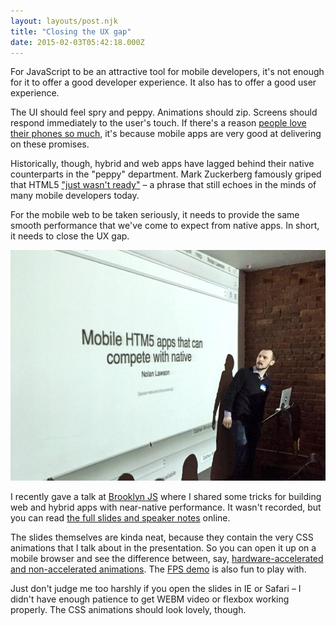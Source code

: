 ```yaml
---
layout: layouts/post.njk
title: "Closing the UX gap"
date: 2015-02-03T05:42:18.000Z
---
```


For JavaScript to be an attractive tool for mobile developers, it's not enough for it to offer a good developer experience. It also has to offer a good user experience.

The UI should feel spry and peppy. Animations should zip. Screens should respond immediately to the user's touch. If there's a reason [people love their phones so much](http://www.reddit.com/r/funny/comments/w5fl8/all_glory_to_the_hypnophone/), it's because mobile apps are very good at delivering on these promises.

Historically, though, hybrid and web apps have lagged behind their native counterparts in the "peppy" department. Mark Zuckerberg famously griped that HTML5 ["just wasn't ready"](http://mashable.com/2012/09/11/html5-biggest-mistake/) – a phrase that still echoes in the minds of many mobile developers today.

For the mobile web to be taken seriously, it needs to provide the same smooth performance that we've come to expect from native apps. In short, it needs to close the UX gap.

<img src="/img/nolan-talk.png" alt="Picture of the author in front of a projection saying Mobile HTML5 apps that can compete with native" />

I recently gave a talk at [Brooklyn JS](http://brooklynjs.com/) where I shared some tricks for building web and hybrid apps with near-native performance. It wasn't recorded, but you can read [the full slides and speaker notes](http://nolanlawson.github.io/brooklyn-js-html5-mobile-apps/#/) online.

The slides themselves are kinda neat, because they contain the very CSS animations that I talk about in the presentation. So you can open it up on a mobile browser and see the difference between, say, [hardware-accelerated and non-accelerated animations](http://www.pocketjavascript.com/blog/2015/2/2/smooth-animations-in-css). The [FPS demo](http://nolanlawson.github.io/brooklyn-js-html5-mobile-apps/fps_demo.html) is also fun to play with.

Just don't judge me too harshly if you open the slides in IE or Safari – I didn't have enough patience to get WEBM video or flexbox working properly. The CSS animations should look lovely, though.
